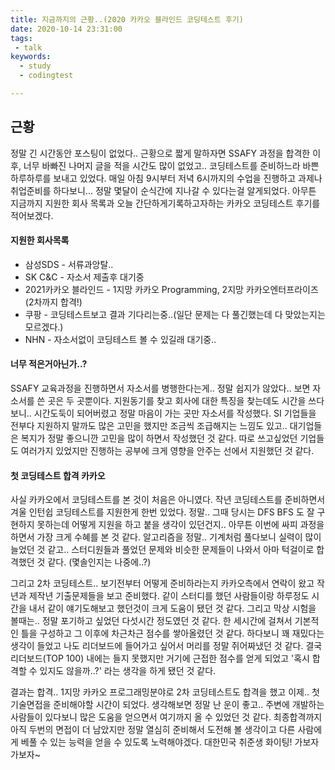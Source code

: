 ```yaml
---
title: 지금까지의 근황..(2020 카카오 블라인드 코딩테스트 후기)
date: 2020-10-14 23:31:00
tags:
 - talk
keywords:
  - study
  - codingtest

---
```


## 근황

정말 긴 시간동안 포스팅이 없었다.. 근황으로 짧게 말하자면 SSAFY 과정을 합격한 이후, 너무 바빠진 나머지 글을 적을 시간도 많이 없었고.. 코딩테스트를 준비하느라 바쁜 하루하루를 보내고 있었다. 매일 아침 9시부터 저녁 6시까지의 수업을 진행하고 과제나 취업준비를 하다보니... 정말 몇달이 순식간에 지나갈 수 있다는걸 알게되었다. 아무튼 지금까지 지원한 회사 목록과 오늘 간단하게기록하고자하는 카카오 코딩테스트 후기를 적어보겠다.



#### 지원한 회사목록

- 삼성SDS - 서류과앙탈..
- SK C&C - 자소서 제출후 대기중
- 2021카카오 블라인드 - 1지망 카카오 Programming, 2지망 카카오엔터프라이즈 (2차까지 합격!)
- 쿠팡 - 코딩테스트보고 결과 기다리는중..(일단 문제는 다 풀긴했는데 다 맞았는지는 모르겠다.)
- NHN - 자소서없이 코딩테스트 볼 수 있길래 대기중..



#### 너무 적은거아닌가..?

SSAFY 교육과정을 진행하면서 자소서를 병행한다는게.. 정말 쉽지가 않았다.. 보면 자소서를 쓴 곳은 두 곳뿐이다. 지원동기를 찾고 회사에 대한 특징을 찾는데도 시간을 쓰다보니.. 시간도둑이 되어버렸고 정말 마음이 가는 곳만 자소서를 작성했다. SI 기업들을 전부다 지원하지 말까도 많은 고민을 했지만 조금씩 조급해지는 느낌도 있고.. 대기업들은 복지가 정말 좋으니깐 고민을 많이 하면서 작성했던 것 같다. 따로 쓰고싶었던 기업들도 여러가지 있었지만 진행하는 공부에 크게 영향을 안주는 선에서 지원했던 것 같다.



#### 첫 코딩테스트 합격 카카오

사실 카카오에서 코딩테스트를 본 것이 처음은 아니였다. 작년 코딩테스트를 준비하면서 겨울 인턴쉽 코딩테스트를 지원한게 한번 있었다. 정말.. 그때 당시는 DFS BFS 도 잘 구현하지 못하는데 어떻게 지원을 하고 붙을 생각이 있던건지.. 아무튼 이번에 싸피 과정을 하면서 가장 크게 수혜를 본 것 같다. 알고리즘을 정말.. 기계처럼 풀다보니 실력이 많이 늘었던 것 같고.. 스터디원들과 풀었던 문제와 비슷한 문제들이 나와서 아마 턱걸이로 합격했던 것 같다. (몇솔인지는 나중에..?)



그리고 2차 코딩테스트.. 보기전부터 어떻게 준비하라는지 카카오측에서 연락이 왔고 작년과 제작년 기출문제들을 보고 준비했다. 같이 스터디를 했던 사람들이랑 하루정도 시간을 내서 같이 얘기도해보고 했던것이 크게 도움이 됐던 것 같다. 그리고 막상 시험을 볼때는.. 정말 포기하고 싶었던 다섯시간 정도였던 것 같다. 한 세시간에 걸쳐서 기본적인 틀을 구성하고 그 이후에 차근차근 점수를 쌓아올렸던 것 같다. 하다보니 꽤 재밌다는 생각이 들었고 나도 리더보드에 들어가고 싶어서 머리를 정말 쥐어짜냈던 것 같다. 결국 리더보드(TOP 100) 내에는 들지 못했지만 거기에 근접한 점수를 얻게 되었고 '혹시 합격할 수 있지도 않을까..?' 라는 생각을 하게 됐던 것 같다. 



결과는 합격.. 1지망 카카오 프로그래밍분야로 2차 코딩테스트도 합격을 했고 이제.. 첫 기술면접을 준비해야할 시간이 되었다. 생각해보면 정말 난 운이 좋고.. 주변에 개발하는 사람들이 있다보니 많은 도움을 얻으면서 여기까지 올 수 있었던 것 같다. 최종합격까지 아직 두번의 면접이 더 남았지만 정말 열심히 준비해서 도전해 볼 생각이고 다른 사람에게 베풀 수 있는 능력을 얻을 수 있도록 노력해야겠다.  대한민국 취준생 화이팅! 가보자 가보자~

